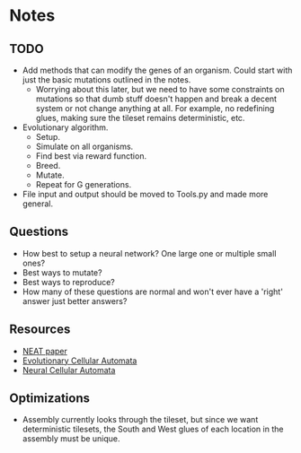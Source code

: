 # Notes

## TODO
- Add methods that can modify the genes of an organism. Could start with just the basic mutations outlined in the notes.
	- Worrying about this later, but we need to have some constraints on mutations so that dumb stuff doesn't happen and break a decent system or not change anything at all. For example, no redefining glues, making sure the tileset remains deterministic, etc.
- Evolutionary algorithm.
	- Setup.
	- Simulate on all organisms.
	- Find best via reward function.
	- Breed.
	- Mutate.
	- Repeat for G generations.
- File input and output should be moved to Tools.py and made more general.

## Questions
- How best to setup a neural network? One large one or multiple small ones?
- Best ways to mutate?
- Best ways to reproduce?
- How many of these questions are normal and won't ever have a 'right' answer just better answers?

## Resources
- [NEAT paper](http://nn.cs.utexas.edu/downloads/papers/stanley.ec02.pdf)
- [Evolutionary Cellular Automata](https://arxiv.org/pdf/1508.05752.pdf)
- [Neural Cellular Automata](https://distill.pub/2020/growing-ca/)

## Optimizations
- Assembly currently looks through the tileset, but since we want deterministic tilesets, the South and West glues of each location in the assembly must be unique. 